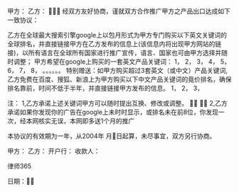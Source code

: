 
 甲方：
 乙方：
 
 经双方友好协商，谨就双方合作推广甲方之产品出口达成如下一致协议：
 
 乙方在全球最大搜索引擎google上以包月形式为甲方专门购买以下英文关键词的全球排名，并直接链接甲方在乙方发布的信息上(该信息内将出现甲方网站的链接)，以所有语言在全球所有国家进行推广宣传，语言、国家也可由甲方选择并随时调整；
 甲方希望在google上购买的一套英文产品关键词：
 1， 
 2，
 3，
 4，
 5，
 6，
 7，
 8，
 。。。。。。
 特别赠送：如甲方购买超过3套英文（或中文）产品关键词,乙方免费在百度、搜狐、新浪上为甲方购买以下中文产品关键词的竟价排名，确保排名靠前，时间不低于半年，并直接链接甲方发布的信息。
 1，
 2，
 3，
 
 注： 1,乙方承诺上述关键词甲方可以随时提出互换、修改或调整。
  
  2,乙方承诺如果你发现你的广告在google上未时时显示，或排名未在前8位，你发现一次，经本网核实无误，本网即多送1个月的推广
 
 本协议的有效期为一年，从2004年 月日起算，未尽事宜，双方另行协商。
 
 甲方：
 乙方：
 开户行：
 收款人：




 
律师365






 日期：  


 

 
 
 
 
 
  


  
 

  


  


  
 
 
 
 

